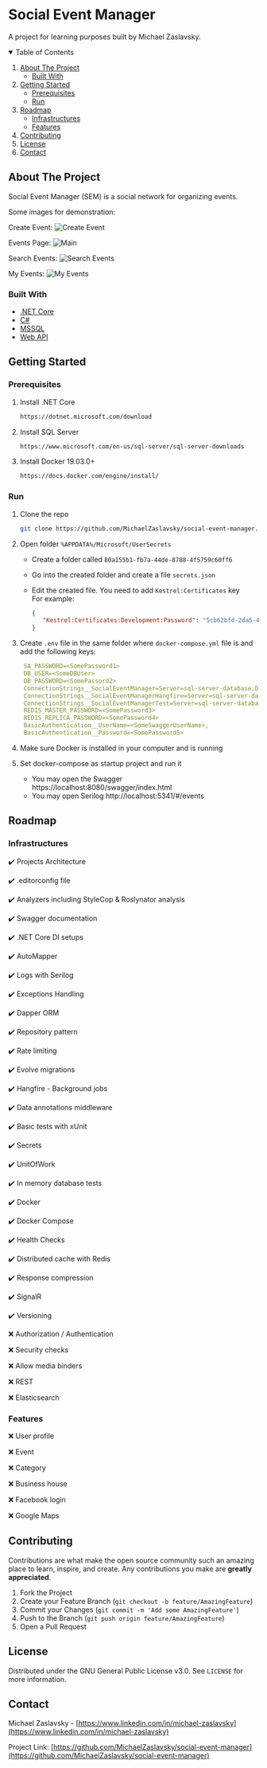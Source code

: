 # Social Event Manager
A project for learning purposes built by Michael Zaslavsky.

<!-- TABLE OF CONTENTS -->
<details open="open">
  <summary>Table of Contents</summary>
  <ol>
    <li>
      <a href="#about-the-project">About The Project</a>
      <ul>
        <li><a href="#built-with">Built With</a></li>
      </ul>
    </li>
    <li>
      <a href="#getting-started">Getting Started</a>
      <ul>
        <li><a href="#prerequisites">Prerequisites</a></li>
        <li><a href="#run">Run</a></li>
      </ul>
    </li>
    <li>
      <a href="#roadmap">Roadmap</a>
      <ul>
        <li><a href="#infrastructures">Infrastructures</a></li>
		<li><a href="#features">Features</a></li>
      </ul>
    </li>
    <li><a href="#contributing">Contributing</a></li>
    <li><a href="#license">License</a></li>
    <li><a href="#contact">Contact</a></li>
  </ol>
</details>

## About The Project

Social Event Manager (SEM) is a social network for organizing events.

Some images for demonstration:


Create Event:
![Create Event](https://user-images.githubusercontent.com/6709378/132340254-dce9e42e-c743-48ce-8a88-d1f489a33608.jpg)

Events Page:
![Main](https://user-images.githubusercontent.com/6709378/132339995-296b005e-16ba-4093-9b25-3cc3bd2001ee.jpg)

Search Events:
![Search Events](https://user-images.githubusercontent.com/6709378/132340171-039d242f-6c11-4c3d-9c50-77aaa373e02d.jpg)

My Events:
![My Events](https://user-images.githubusercontent.com/6709378/132340196-03c27622-a973-45cd-8161-445bff4f689b.jpg)

### Built With

 *   [.NET Core](https://en.wikipedia.org/wiki/.NET_Core)
 *   [C#](https://en.wikipedia.org/wiki/C_Sharp_(programming_language))
 *   [MSSQL](https://en.wikipedia.org/wiki/Microsoft_SQL_Server)
 *   [Web API](https://en.wikipedia.org/wiki/Web_API)

## Getting Started

### Prerequisites

 1. Install .NET Core
    ```sh
    https://dotnet.microsoft.com/download
    ```
 2. Install SQL Server
    ```sh
    https://www.microsoft.com/en-us/sql-server/sql-server-downloads
    ```
 3. Install Docker 19.03.0+
    ```sh
    https://docs.docker.com/engine/install/
    ```

### Run

 1. Clone the repo
    ```sh
    git clone https://github.com/MichaelZaslavsky/social-event-manager.git
    ```
 2. Open folder `%APPDATA%/Microsoft/UserSecrets`
    * Create a folder called `80a155b1-fb7a-44de-8788-4f5759c60ff6`
    * Go into the created folder and create a file `secrets.json`
    * Edit the created file. You need to add `Kestrel:Certificates` key \
	  For example:
	
	  ```json
	  {
		 "Kestrel:Certificates:Development:Password": "5cb62bfd-2da5-44f2-964f-d2b0c9af935d"
	  }
	  ```
		
 3. Create `.env` file in the same folder where `docker-compose.yml` file is and add the following keys:
    ```yml
	 SA_PASSWORD=<SomePassword1>
	 DB_USER=<SomeDBUser>
	 DB_PASSWORD=<SomePassord2>
	 ConnectionStrings__SocialEventManager=Server=sql-server-database;Database=SocialEventManager;User Id=db_admin;Password=${DB_ADMIN_PASSWORD}
	 ConnectionStrings__SocialEventManagerHangfire=Server=sql-server-database;Database=SocialEventManagerHangfire;User Id=db_admin;Password=${DB_ADMIN_PASSWORD}
	 ConnectionStrings__SocialEventManagerTest=Server=sql-server-database;Database=SocialEventManagerTest;User Id=sa;Password=${SA_PASSWORD}
	 REDIS_MASTER_PASSWORD=<SomePassword3>
	 REDIS_REPLICA_PASSWORD=<SomePassword4>
	 BasicAuthentication__UserName=<SomeSwaggerUserName>,
	 BasicAuthentication__Password=<SomePassword5>
    ```
   
 4. Make sure Docker is installed in your computer and is running

 5. Set docker-compose as startup project and run it
    * You may open the Swagger https://localhost:8080/swagger/index.html
    * You may open Serilog http://localhost:5341/#/events


## Roadmap

### Infrastructures

✔️ Projects Architecture

✔️ .editorconfig file

✔️ Analyzers including StyleCop & Roslynator analysis

✔️ Swagger documentation

✔️ .NET Core DI setups

✔️ AutoMapper

✔️ Logs with Serilog

✔️ Exceptions Handling

✔️ Dapper ORM

✔️ Repository pattern

✔️ Rate limiting

✔️ Evolve migrations

✔️ Hangfire - Background jobs

✔️ Data annotations middleware

✔️ Basic tests with xUnit

✔️ Secrets

✔️ UnitOfWork

✔️ In memory database tests

✔️ Docker

✔️ Docker Compose

✔️ Health Checks

✔️ Distributed cache with Redis

✔️ Response compression

✔️ SignalR

✔️ Versioning

❌ Authorization / Authentication

❌ Security checks

❌ Allow media binders

❌ REST

❌ Elasticsearch

### Features

❌ User profile

❌ Event

❌ Category

❌ Business house

❌ Facebook login

❌ Google Maps

## Contributing

Contributions are what make the open source community such an amazing place to learn, inspire, and create. Any contributions you make are **greatly appreciated**.

 1. Fork the Project
 2. Create your Feature Branch (`git checkout -b feature/AmazingFeature`)
 3. Commit your Changes (`git commit -m 'Add some AmazingFeature'`)
 4. Push to the Branch (`git push origin feature/AmazingFeature`)
 5. Open a Pull Request

## License

Distributed under the GNU General Public License v3.0. See `LICENSE` for more information.

## Contact

Michael Zaslavsky - [https://www.linkedin.com/in/michael-zaslavsky](https://www.linkedin.com/in/michael-zaslavsky)

Project Link: [https://github.com/MichaelZaslavsky/social-event-manager](https://github.com/MichaelZaslavsky/social-event-manager)
